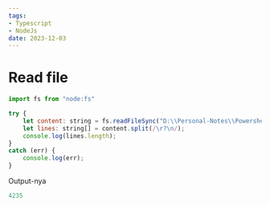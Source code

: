 ```yaml
---
tags:
- Typescript
- NodeJs
date: 2023-12-03
---
```


# Read file

```javascript
import fs from "node:fs"

try {
    let content: string = fs.readFileSync("D:\\Personal-Notes\\Powershell\\_media\\file-list.txt", "utf8");
    let lines: string[] = content.split(/\r?\n/);
    console.log(lines.length);
}
catch (err) {
    console.log(err);
}
```

Output-nya

```javascript
4235
```